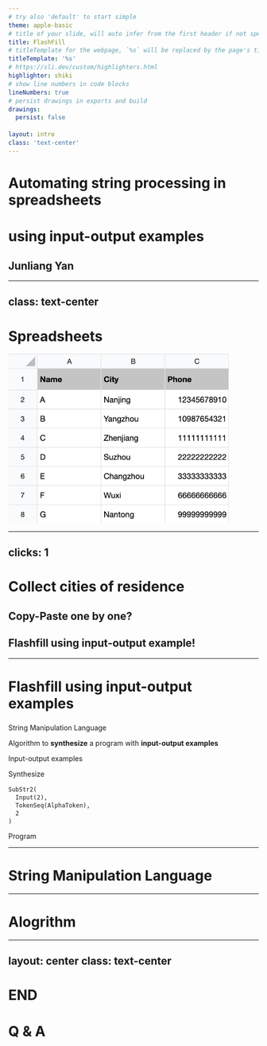 ```yaml
---
# try also 'default' to start simple
theme: apple-basic
# title of your slide, will auto infer from the first header if not specified
title: FlashFill
# titleTemplate for the webpage, `%s` will be replaced by the page's title
titleTemplate: '%s'
# https://sli.dev/custom/highlighters.html
highlighter: shiki
# show line numbers in code blocks
lineNumbers: true
# persist drawings in exports and build
drawings:
  persist: false

layout: intro
class: 'text-center'
---
```


<h1 class="!text-4xl">Automating string processing in spreadsheets</h1>
<h1 class="!text-4xl">using input-output examples</h1>

<h2 class="pt-20 text-gray-500">Junliang Yan</h2>

<Status></Status>

<!--  -->

---
class: text-center
---

# Spreadsheets

<img class="inline-block mt-8" src="/spreadsheets.png" alt="spreadsheets" style="zoom: 60%;">

---
clicks: 1
---

# Collect cities of residence

<flashfill class="mt-12" edit :data="[
  { input: ['A', 'Jiangsu, nanjing, nju'] },
  { input: ['B', 'Hubei, wuhan, hust'] },
  { input: ['C', 'Shandong, jinan, sdu'] },
  { input: ['D', 'Hunan, changsha, csu'] }
]" :input-label="['Name', 'Adress']" output-label="City" />

<h2>
  <mdi-close class="text-red-500" v-click="1" />
  <span class="underline">Copy-Paste one by one?</span>
</h2>

<h2 v-click="1">
  <mdi-check class="text-green-500" />
  <span class="underline">Flashfill using input-output example!</span>
</h2>

---

# Flashfill using input-output examples

<h3 class="mt-12"></h3>

<v-click>
  <p><carbon-dot-mark /> String Manipulation Language</p>
</v-click>

<v-click>
  <p class="mt-8"><carbon-dot-mark /> Algorithm to <strong>synthesize</strong> a program with <strong>input-output examples</strong></p>
</v-click>

<div class="flex justify-center items-center font-2xl">
  <div v-click="2">
    <flashfill class="text-sm" hide-run output-width="200" :data="[
      { input: ['A', 'Jiangsu, nanjing, nju'], output: 'nanjing' },
    ]" />
    <p class="text-center">
      <span>Input-output examples</span>
    </p>
  </div>
  <div class="mx-8 text-center" v-click="2">
    <div>Synthesize</div>
    <div><mdi-arrow-right-bold /></div>
  </div>
  <div v-click="1">
    <pre class="slidev-code border"><code>SubStr2(
  Input(2),
  TokenSeq(AlphaToken),
  2
)</code></pre>
    <p class="text-center">
      <span>Program</span>
    </p>
  </div>
</div>

---

# String Manipulation Language

---

# Alogrithm

---
layout: center
class: text-center
---

# END

<div class="h-8"></div>

# Q & A
